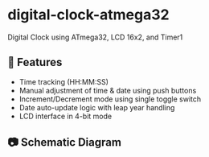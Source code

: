 # digital-clock-atmega32
Digital Clock using ATmega32, LCD 16x2, and Timer1

## 🔧 Features
- Time tracking (HH:MM:SS)
- Manual adjustment of time & date using push buttons
- Increment/Decrement mode using single toggle switch
- Date auto-update logic with leap year handling
- LCD interface in 4-bit mode

## 📷 Schematic Diagram
